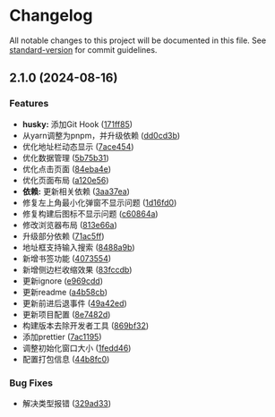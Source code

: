# Changelog

All notable changes to this project will be documented in this file. See [standard-version](https://github.com/conventional-changelog/standard-version) for commit guidelines.

## 2.1.0 (2024-08-16)

### Features

- **husky:** 添加Git Hook ([171ff85](https://github.com/guizimo/eon-browser/commit/171ff859afd0120c2814f8a5079d4d9519e52d74))
- 从yarn调整为pnpm，并升级依赖 ([dd0cd3b](https://github.com/guizimo/eon-browser/commit/dd0cd3bfe425c1383157ad9acb23c80b54025a65))
- 优化地址栏动态显示 ([7ace454](https://github.com/guizimo/eon-browser/commit/7ace4541d9e3ed1ed5b1c3e50dd6ce9cd9f6d7a0))
- 优化数据管理 ([5b75b31](https://github.com/guizimo/eon-browser/commit/5b75b31403685f8d88885d36df2542928ba130b5))
- 优化点击页面 ([84eba4e](https://github.com/guizimo/eon-browser/commit/84eba4ef1cfb251f332d744c6e20be55d2e6a589))
- 优化页面布局 ([a120e56](https://github.com/guizimo/eon-browser/commit/a120e5612313f443f345eab7afb3443dad113bf6))
- **依赖:** 更新相关依赖 ([3aa37ea](https://github.com/guizimo/eon-browser/commit/3aa37ea140b5a5103c4579f9df1787ad9e3ac3d0))
- 修复左上角最小化弹窗不显示问题 ([1d16fd0](https://github.com/guizimo/eon-browser/commit/1d16fd09949cffeb6b7f090516674a0e68a417e8))
- 修复构建后图标不显示问题 ([c60864a](https://github.com/guizimo/eon-browser/commit/c60864ad16046a631b042b75e5ea660684df0fe8))
- 修改浏览器布局 ([813e66a](https://github.com/guizimo/eon-browser/commit/813e66a74787a879283741219f0153eda9869923))
- 升级部分依赖 ([71ac5ff](https://github.com/guizimo/eon-browser/commit/71ac5ff63584d49c4ec97742f3bb31e34e051fa9))
- 地址框支持输入搜索 ([8488a9b](https://github.com/guizimo/eon-browser/commit/8488a9bd84e807a365d98a326998cc8b8a5c24bf))
- 新增书签功能 ([4073554](https://github.com/guizimo/eon-browser/commit/40735542df0a613544ba778235c85e0c124f614f))
- 新增侧边栏收缩效果 ([83fccdb](https://github.com/guizimo/eon-browser/commit/83fccdb5cb5095cd4100f5d991cf6c81c3008acf))
- 更新ignore ([e969cdd](https://github.com/guizimo/eon-browser/commit/e969cdd27df9d066d590530f6b6b6e331263a9e4))
- 更新readme ([a4b58cb](https://github.com/guizimo/eon-browser/commit/a4b58cb2583049cb74fbffa150b029abce4e20fb))
- 更新前进后退事件 ([49a42ed](https://github.com/guizimo/eon-browser/commit/49a42ed57474160b11a3ad53b0dc84140e1144a1))
- 更新项目配置 ([8e7482d](https://github.com/guizimo/eon-browser/commit/8e7482da49cdd3989e92a5be3f9c5d3d35a3d668))
- 构建版本去除开发者工具 ([869bf32](https://github.com/guizimo/eon-browser/commit/869bf324a06ad89002ef5983af60757793610d6d))
- 添加prettier ([7ac1195](https://github.com/guizimo/eon-browser/commit/7ac119581becb5238fc847479fec521fb7523d65))
- 调整初始化窗口大小 ([1fedd46](https://github.com/guizimo/eon-browser/commit/1fedd46b3ff596fe712d277507157c14d4a8aaf0))
- 配置打包信息 ([44b8fc0](https://github.com/guizimo/eon-browser/commit/44b8fc095d40442253acd542ac317f3bbe57f6b4))

### Bug Fixes

- 解决类型报错 ([329ad33](https://github.com/guizimo/eon-browser/commit/329ad33a78ee82bf38c2e180b9fdc70e6097435c))
